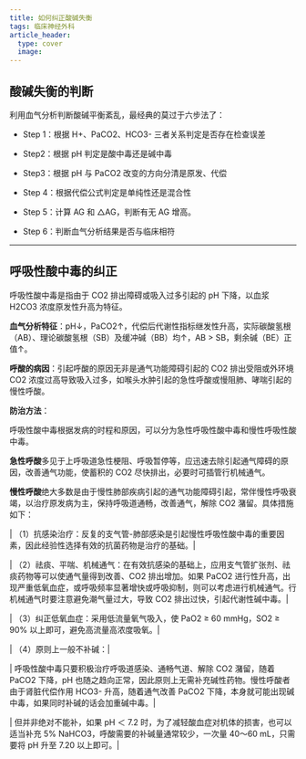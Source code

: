 ```yaml
---
title: 如何纠正酸碱失衡
tags: 临床神经外科
article_header:
  type: cover
  image:
---
```


## 酸碱失衡的判断

利用血气分析判断酸碱平衡紊乱，最经典的莫过于六步法了：

- Step 1：根据 H+、PaCO2、HCO3- 三者关系判定是否存在检查误差

- Step2：根据 pH 判定是酸中毒还是碱中毒

- Step3：根据 pH 与 PaCO2 改变的方向分清是原发、代偿

- Step 4：根据代偿公式判定是单纯性还是混合性

- Step 5：计算 AG 和 △AG，判断有无 AG 增高。

- Step 6：判断血气分析结果是否与临床相符

---

## 呼吸性酸中毒的纠正

呼吸性酸中毒是指由于 CO2 排出障碍或吸入过多引起的 pH 下降，以血浆 H2CO3 浓度原发性升高为特征。

**血气分析特征**：pH↓，PaCO2↑，代偿后代谢性指标继发性升高，实际碳酸氢根（AB）、理论碳酸氢根（SB）及缓冲碱（BB）均↑，AB > SB，剩余碱（BE）正值↑。

**呼酸的病因**：引起呼酸的原因无非是通气功能障碍引起的 CO2 排出受阻或外环境 CO2 浓度过高导致吸入过多，如喉头水肿引起的急性呼酸或慢阻肺、哮喘引起的慢性呼酸。

**防治方法**：

呼吸性酸中毒根据发病的时程和原因，可以分为急性呼吸性酸中毒和慢性呼吸性酸中毒。

**急性呼酸**多见于上呼吸道急性梗阻、呼吸暂停等，应迅速去除引起通气障碍的原因，改善通气功能，使蓄积的 CO2 尽快排出，必要时可插管行机械通气。

**慢性呼酸**绝大多数是由于慢性肺部疾病引起的通气功能障碍引起，常伴慢性呼吸衰竭，以治疗原发病为主，保持呼吸道通畅，改善通气，解除 CO2 潴留。具体措施如下：

| （1）抗感染治疗：反复的支气管-肺部感染是引起慢性呼吸性酸中毒的重要因素，因此经验性选择有效的抗菌药物是治疗的基础。|

| （2）祛痰、平喘、机械通气：在有效抗感染的基础上，应用支气管扩张剂、祛痰药物等可以使通气量得到改善、CO2 排出增加。如果 PaCO2 进行性升高，出现严重低氧血症，或呼吸频率显著增快或呼吸抑制，则可以考虑进行机械通气。行机械通气时要注意避免潮气量过大，导致 CO2 排出过快，引起代谢性碱中毒。| 

| （3）纠正低氧血症：采用低流量氧气吸入，使 PaO2 ≥ 60 mmHg，SO2 ≥ 90% 以上即可，避免高流量高浓度吸氧。| 

| （4）原则上一般不补碱：| 

| 呼吸性酸中毒只要积极治疗呼吸道感染、通畅气道、解除 CO2 潴留，随着 PaCO2 下降，pH 也随之趋向正常，因此原则上无需补充碱性药物。慢性呼酸者由于肾脏代偿作用 HCO3- 升高，随着通气改善 PaCO2 下降，本身就可能出现碱中毒，如果同时补碱的话会加重碱中毒。| 

| 但并非绝对不能补，如果 pH ＜ 7.2 时，为了减轻酸血症对机体的损害，也可以适当补充 5% NaHCO3，呼酸需要的补碱量通常较少，一次量 40～60 mL，只需要将 pH 升至 7.20 以上即可。| 



